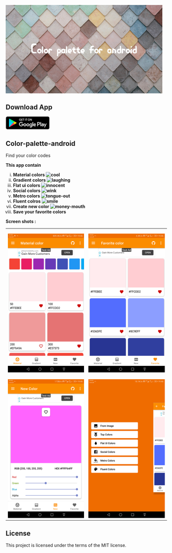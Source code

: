 ![Main Header](app/src/main/res/drawable/header_readme.jpg)

## Download App
[![Get it on Google Play](app/src/main/res/drawable/play_store.png)](https://play.google.com/store/apps/details?id=limitless.materialcolor)

## Color-palette-android
Find your color codes

<p><strong>This app contain</strong></p>
<ol style="list-style-type: lower-roman;">
<li><strong>Material colors&nbsp;<img src="https://html-online.com/editor/tinymce4_6_5/plugins/emoticons/img/smiley-cool.gif" alt="cool" /></strong></li>
<li><strong>Gradient colors&nbsp;<img src="https://html-online.com/editor/tinymce4_6_5/plugins/emoticons/img/smiley-laughing.gif" alt="laughing" /></strong></li>
<li><strong>Flat ui colors&nbsp;<img src="https://html-online.com/editor/tinymce4_6_5/plugins/emoticons/img/smiley-innocent.gif" alt="innocent" /></strong></li>
<li><strong>Social colors&nbsp;<img src="https://html-online.com/editor/tinymce4_6_5/plugins/emoticons/img/smiley-wink.gif" alt="wink" /></strong></li>
<li><strong>Metro colors&nbsp;<img src="https://html-online.com/editor/tinymce4_6_5/plugins/emoticons/img/smiley-tongue-out.gif" alt="tongue-out" /></strong></li>
<li><strong>Fluent colros&nbsp;<img src="https://html-online.com/editor/tinymce4_6_5/plugins/emoticons/img/smiley-smile.gif" alt="smile" /></strong></li>
<li><strong>Create new color&nbsp;<img src="https://html-online.com/editor/tinymce4_6_5/plugins/emoticons/img/smiley-money-mouth.gif" alt="money-mouth" /></strong></li>
<li><strong>Save your favorite colors</strong></li>
</ol>
<p><strong>Screen shots :&nbsp;</strong></p>
<table style="width: 519px;">
<tbody>
<tr>
<td style="width: 251px;"><img src="https://github.com/FirstVoyager/Color-palette-android/raw/master/Readme%20files/Material_color.png" alt="" width="251" height="446" /></td>
<td style="width: 252px;">
<p><img src="https://github.com/FirstVoyager/Color-palette-android/raw/master/Readme%20files/Screenshot_20200609-194656.png" alt="" width="251" height="446" /></p>
</td>
</tr>
<tr>
<td style="width: 251px;"><img src="https://github.com/FirstVoyager/Color-palette-android/raw/master/Readme%20files/Screenshot_20200609-194654.png" alt="" width="251" height="446" /></td>
<td style="width: 251px;"><strong><img src="https://github.com/FirstVoyager/Color-palette-android/raw/master/Readme%20files/Screenshot_20200609-194658.png" alt="" width="251" height="446" /></strong></td>
</tr>
</tbody>
</table>

## License
This project is licensed under the terms of the MIT license.
